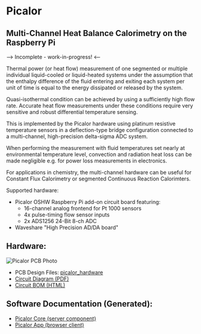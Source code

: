 # Picalor

## Multi-Channel Heat Balance Calorimetry on the Raspberry Pi
--> Incomplete - work-in-progress! <--

Thermal power (or heat flow) measurement of one segmented or multiple
individual liquid-cooled or liquid-heated systems under the assumption
that the enthalpy difference of the fluid entering and exiting each system
per unit of time is equal to the energy dissipated or released by the system.

Quasi-isothermal condition can be achieved by using a sufficiently high
flow rate. Accurate heat flow measurements under these conditions
require very sensitive and robust differential temperature sensing.

This is implemented by the Picalor hardware using platinum resistive
temperature sensors in a deflection-type bridge configuration connected
to a multi-channel, high-precision delta-sigma ADC system.

When performing the measurement with fluid temperatures set nearly at
environmental temperature level, convection and radiation heat loss
can be made negligible e.g. for power loss measurements in electronics.

For applications in chemistry, the multi-channel hardware can be useful
for Constant Flux Calorimetry or segmented Continuous Reaction Calorimters.

Supported hardware:

* Picalor OSHW Raspberry Pi add-on circuit board featuring:
    - 16-channel analog frontend for Pt 1000 sensors
    - 4x pulse-timing flow sensor inputs
    - 2x ADS1256 24-Bit 8-ch ADC
* Waveshare "High Precision AD/DA board"

## Hardware:
![Picalor PCB Photo](https://ul-gh.github.io/Picalor/picalor_hardware/picalor_pcb_photo.jpg)

* PCB Design Files: [picalor_hardware](picalor_hardware/)
* [Circuit Diagram (PDF)](https://ul-gh.github.io/Picalor/picalor_hardware/picalor_pcb.pdf)
* [Circuit BOM (HTML)](https://ul-gh.github.io/Picalor/picalor_hardware/ibom.html)

## Software Documentation (Generated):
* [Picalor Core (server component)](https://ul-gh.github.io/Picalor/picalor_core/html/namespaces.html)
* [Picalor App (browser client)](https://ul-gh.github.io/Picalor/picalor_app/html/files.html)